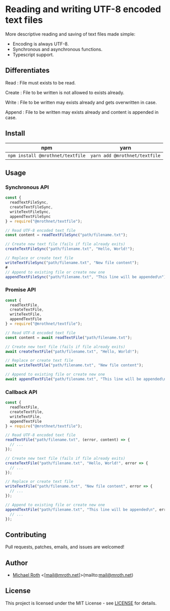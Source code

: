 # Reading and writing UTF-8 encoded text files

More descriptive reading and saving of text files made simple:

- Encoding is always UTF-8.
- Synchronous and asynchronous functions.
- Typescript support.

## Differentiates

Read
: File must exists to be read.

Create
: File to be written is not allowed to exists already.

Write
: File to be written may exists already and gets overwritten in case.

Append
: File to be written may exists already and content is appended in case.

## Install

|               npm                |             yarn              |
| :------------------------------: | :---------------------------: |
| `npm install @mrothnet/textfile` | `yarn add @mrothnet/textfile` |

## Usage

### Synchronous API

```javascript
const {
  readTextFileSync,
  createTextFileSync,
  writeTextFileSync,
  appendTextFileSync
} = require("@mrothnet/textfile");

// Read UTF-8 encoded text file
const content = readTextFileSync("path/filename.txt");

// Create new text file (fails if file already exits)
createTextFileSync("path/filename.txt", "Hello, World!");

// Replace or create text file
writeTextFileSync("path/filename.txt", "New file content");
#
// Append to existing file or create new one
appendTextFileSync("path/filename.txt", "This line will be appended\n");
```

### Promise API

```javascript
const {
  readTextFile,
  createTextFile,
  writeTextFile,
  appendTextFile
} = require("@mrothnet/textfile");

// Read UTF-8 encoded text file
const content = await readTextFile("path/filename.txt");

// Create new text file (fails if file already exits)
await createTextFile("path/filename.txt", "Hello, World!");

// Replace or create text file
await writeTextFile("path/filename.txt", "New file content");

// Append to existing file or create new one
await appendTextFile("path/filename.txt", "This line will be appended\n");
```

### Callback API

```javascript
const {
  readTextFile,
  createTextFile,
  writeTextFile,
  appendTextFile
} = require("@mrothnet/textfile");

// Read UTF-8 encoded text file
readTextFile("path/filename.txt", (error, content) => {
  // ...
});

// Create new text file (fails if file already exits)
createTextFile("path/filename.txt", "Hello, World!", error => {
  // ...
});

// Replace or create text file
writeTextFile("path/filename.txt", "New file content", error => {
  // ...
});

// Append to existing file or create new one
appendTextFile("path/filename.txt", "This line will be appended\n", error => {
  // ...
});
```

## Contributing

Pull requests, patches, emails, and issues are welcomed!

## Author

- [Michael Roth](https://mroth.net/) <[<mail@mroth.net>]>(mailto:mail@mroth.net)

## License

This project is licensed under the MIT License - see [LICENSE](LICENSE) for details.
